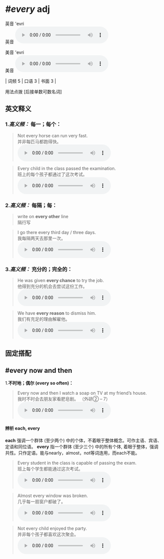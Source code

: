 # ***\#every*** adj
英音 'evri  
英音
<audio src="./media/every-B.aac" controls="controls"></audio>

美音 'evri  
美音
<audio src="./media/every.aac" controls="controls"></audio>



| 词频 5 | 口语 3 | 书面 3 |  

用法点拨  [后接单数可数名词]

英文释义
---
### 1.*高义频：* **每一；每个：**  

 > Not every horse can run very fast.   
 > 并非每匹马都跑得快。    
<audio src="./media/every-1.aac" controls="controls"></audio>

 > Every child in the class passed the examination.   
 > 班上的每个孩子都通过了这次考试。    
<audio src="./media/every-2.aac" controls="controls"></audio>

### 2.*高义频：* **每隔；每：**  

 > write on **every other** line   
 > 隔行写    

 > I go there every third day / three days.   
 > 我每隔两天去那里一次。    
<audio src="./media/every-3.aac" controls="controls"></audio>

### 3.*高义频：* **充分的；完全的：**  

 > He was given **every chance** to try the job.   
 > 他得到充分的机会去尝试这份工作。    
<audio src="./media/every-4.aac" controls="controls"></audio>

 > We have **every reason** to dismiss him.   
 > 我们有充足的理由解雇他。    
<audio src="./media/every-5.aac" controls="controls"></audio>


固定搭配
---
## \#every now and then 
1.**不时地；偶尔 (every so often)：**  

 > Every now and then I watch a soap on TV at my friend’s house.   
 > 我时不时会去朋友家看肥皂剧。  （外研② – 7）  
<audio src="./media/every-6.aac" controls="controls"></audio>

#### 辨析 each, every
  
**each** 强调一个群体 (至少两个) 中的个体，不着眼于整体概念。可作主语、宾语、定语和同位语。
**every** 指一个群体 (至少三个) 中的所有个体, 着眼于整体，强调共性。只作定语。能与nearly，almost，not等词连用，而each不能。
 > Every student in the class is capable of passing the exam.  
 > 班上每个学生都能通过这次考试。    
<audio src="./media/every-10.aac" controls="controls"></audio>

 > Almost every window was broken.  
 > 几乎每一扇窗户都破了。    
<audio src="./media/every-11.aac" controls="controls"></audio>

 > Not every child enjoyed the party.  
 > 并非每个孩子都喜欢这次聚会。    
<audio src="./media/every-12.aac" controls="controls"></audio>



